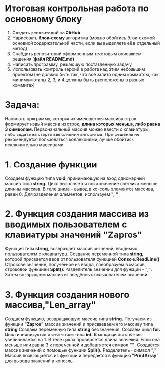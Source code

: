# **Итоговая контрольная работа по основному блоку**
1. Создать репозиторий на **GitHub**
2. Нарисовать **блок-схему** алгоритма (можно обойтись блок-схемой основной содержательной части, если вы выделяете её в отдельный метод)
3. Снабдить репозиторий оформленным текстовым описанием решения **(файл README.md)**
4. Написать программу, решающую поставленную задачу
5. Использовать контроль версий в работе над этим небольшим проектом (не должно быть так, что всё залито одним коммитом, как минимум этапы 2, 3, и 4 должны быть расположены в разных коммитах)

# **Задача:**
Написать программу, которая из имеющегося массива строк формирует новый массив из строк, **длина которых меньше, либо равна 3 символам.** Первоначальный массив можно ввести с клавиатуры, либо задать на старте выполнения алгоритма. При решении не рекомендуется пользоваться коллекциями, лучше обойтись исключительно массивами.

# 1. Создание функции
Создаём функцию типа **void**, принимающую на вход одномерный массив типа **string.** Цикл выполняется пока значение счётчика меньше длинны массива. В теле цикла - вывод в консоль элементов массива, равен 0. Для разделения элементов, используем **", "**

# 2. Функция создания массива из вводимых пользователем с клавиатуры значений **"Zapros"**
Функция типа **string**, возвращает массив значений, вводимых пользователем с клавиатуры.
Создание переменной типа **string**, которой присвается ввод от пользователя функцией **Console.ReadLine()**
Строкове значение, полученное из ввода, преобразуем в массив, строковой функцией **Split().** Разделитель значений для функции - **","**.
Затем возвращаем массив из введённых пользователем значений.

# 3. Функция создания нового массива,"Len_array"
Создаём функцию, возвращающую массив типа **string.**
Получаем из функции **"Zapros"** массив значений и присваеваем его массиву типа **string**
Создаём переменную типа **string** без значения.
Создаём цикл **for.** Цикл инициируется с счётчиком типа **int**. В конце цикла счётчик увеличивается на 1. В теле цикла проверяется длина значения. Если она меньше или равна 3 к переменной и добавляется символ **","**.
Создаётся массив значений с помощью функции **Split().** Разделитель - символ **","**
Массив возвращается из функции и передаётся в функцию **"PrintArray"** для вывода значений в консоль.